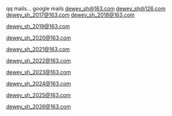 qq mails...
google mails
dewey_sh@163.com
dewey_sh@126.com
dewey_sh_2017@163.com
dewey_sh_2018@163.com

dewey_sh_2019@163.com

dewey_sh_2020@163.com

dewey_sh_2021@163.com

dewey_sh_2022@163.com

dewey_sh_2023@163.com

dewey_sh_2024@163.com

dewey_sh_2025@163.com

dewey_sh_2026@163.com